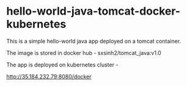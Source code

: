 # hello-world-java-tomcat-docker-kubernetes

This is a simple hello-world java app deployed on a tomcat container.

The image is stored in docker hub - sxsinh2/tomcat_java:v1.0

The app is deployed on kubernetes cluster -

http://35.184.232.79:8080/docker
